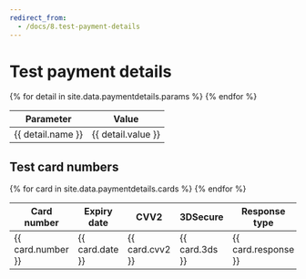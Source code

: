 ```yaml
---
redirect_from:
  - /docs/8.test-payment-details
---
```


# Test payment details

<table class="details">
<colgroup>
    <col>
    <col>
    <col>
</colgroup>
<thead>
    <tr>
           <th>Parameter</th>
           <th>Value</th>
    </tr>
</thead>
<tbody>
    {% for detail in site.data.paymentdetails.params %}
    <tr>
        <td>{{ detail.name }}</td>
        <td>{{ detail.value }}</td>
    </tr>
    {% endfor %}
</tbody>
</table>


## Test card numbers

<table class="details">
<colgroup>
    <col>
    <col>
    <col>
</colgroup>
<thead>
    <tr>
           <th>Card number</th>
           <th>Expiry date</th>
           <th>CVV2</th>
           <th>3DSecure</th>
           <th>Response type</th>
    </tr>
</thead>
<tbody>
    {% for card in site.data.paymentdetails.cards %}
    <tr>
        <td>{{ card.number }}</td>
        <td>{{ card.date }}</td>
        <td>{{ card.cvv2 }}</td>
        <td>{{ card.3ds }}</td>
        <td>{{ card.response }}</td>
    </tr>
    {% endfor %}
</tbody>
</table>